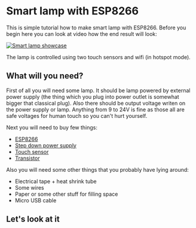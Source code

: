 # Smart lamp with ESP8266
This is simple tutorial how to make smart lamp with ESP8266. Before you begin here you can look at video how the end result will look:

[![Smart lamp showcase](https://img.youtube.com/vi/P4-cqObLHpA/0.jpg)](https://www.youtube.com/watch?v=P4-cqObLHpA)

The lamp is controlled using two touch sensors and wifi (in hotspot mode).

## What will you need?
First of all you will need some lamp. It should be lamp powered by external power supply (the thing which you plug into power outlet is somewhat bigger that classical plug). Also there should be output voltage writen on the power supply or lamp. Anything from 9 to 24V is fine as those all are safe voltages for human touch so you can't hurt yourself.

Next you will need to buy few things:

- [ESP8266](https://www.aliexpress.com/item/32656775273.html)
- [Step down power supply](https://www.aliexpress.com/item/33015256539.html)
- [Touch sensor](https://www.aliexpress.com/item/4000540638639.html)
- [Transistor](https://www.aliexpress.com/item/32878220199.html)

Also you will need some other things that you probably have lying around:

- Electrical tape + heat shrink tube
- Some wires
- Paper or some other stuff for filling space
- Micro USB cable

## Let's look at it
